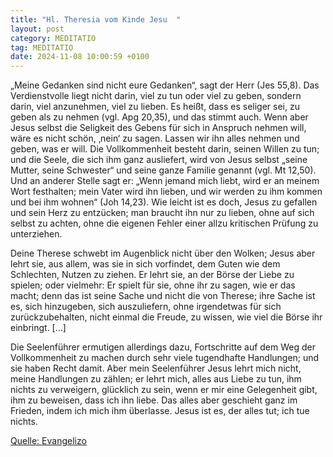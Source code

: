```yaml
---
title: "Hl. Theresia vom Kinde Jesu  "
layout: post
category: MEDITATIO
tag: MEDITATIO
date: 2024-11-08 10:00:59 +0100
---
```

„Meine Gedanken sind nicht eure Gedanken“, sagt der Herr (Jes 55,8). Das Verdienstvolle liegt nicht darin, viel zu tun oder viel zu geben, sondern darin, viel anzunehmen, viel zu lieben. Es heißt, dass es seliger sei, zu geben als zu nehmen (vgl. Apg 20,35), und das stimmt auch. Wenn aber Jesus selbst die Seligkeit des Gebens für sich in Anspruch nehmen will, wäre es nicht schön, ‚nein‘ zu sagen.<!--more--> Lassen wir ihn alles nehmen und geben, was er will. Die Vollkommenheit besteht darin, seinen Willen zu tun; und die Seele, die sich ihm ganz ausliefert, wird von Jesus selbst „seine Mutter, seine Schwester“ und seine ganze Familie genannt (vgl. Mt 12,50). Und an anderer Stelle sagt er: „Wenn jemand mich liebt, wird er an meinem Wort festhalten; mein Vater wird ihn lieben, und wir werden zu ihm kommen und bei ihm wohnen“ (Joh 14,23). Wie leicht ist es doch, Jesus zu gefallen und sein Herz zu entzücken; man braucht ihn nur zu lieben, ohne auf sich selbst zu achten, ohne die eigenen Fehler einer allzu kritischen Prüfung zu unterziehen.
 
Deine Therese schwebt im Augenblick nicht über den Wolken; Jesus aber lehrt sie, aus allem, was sie in sich vorfindet, dem Guten wie dem Schlechten, Nutzen zu ziehen. Er lehrt sie, an der Börse der Liebe zu spielen; oder vielmehr: Er spielt für sie, ohne ihr zu sagen, wie er das macht; denn das ist seine Sache und nicht die von Therese; ihre Sache ist es, sich hinzugeben, sich auszuliefern, ohne irgendetwas für sich zurückzubehalten, nicht einmal die Freude, zu wissen, wie viel die Börse ihr einbringt. […]
 
Die Seelenführer ermutigen allerdings dazu, Fortschritte auf dem Weg der Vollkommenheit zu machen durch sehr viele tugendhafte Handlungen; und sie haben Recht damit. Aber mein Seelenführer Jesus lehrt mich nicht, meine Handlungen zu zählen; er lehrt mich, alles aus Liebe zu tun, ihm nichts zu verweigern, glücklich zu sein, wenn er mir eine Gelegenheit gibt, ihm zu beweisen, dass ich ihn liebe. Das alles aber geschieht ganz im Frieden, indem ich mich ihm überlasse. Jesus ist es, der alles tut; ich tue nichts.   

[Quelle: Evangelizo](https://evangeliumtagfuertag.org/DE/gospel)